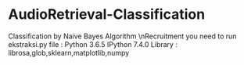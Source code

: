 # AudioRetrieval-Classification
Classification by Naive Bayes Algorithm
\nRecruitment you need to run ekstraksi.py file :
Python 3.6.5
IPython 7.4.0
Library : librosa,glob,sklearn,matplotlib,numpy
